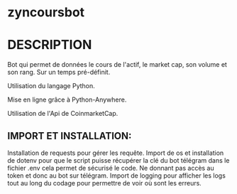 # zyncoursbot

# DESCRIPTION

Bot qui permet de données le cours de l'actif, le market cap, son volume et son rang. Sur un temps pré-définit.

Utilisation du langage Python.

Mise en ligne grâce à Python-Anywhere.

Utilisation de l'Api de CoinmarketCap.

## IMPORT ET INSTALLATION:

Installation de requests pour gérer les requête. 
Import de os et installation de dotenv pour que le script puisse récupérer la clé du bot télégram dans le fichier .env cela permet de sécurisé le code. Ne donnant pas accès au token et donc au bot sur télégram.
Import de logging pour afficher les logs tout au long du codage pour permettre de voir où sont les erreurs.

